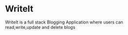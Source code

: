 # WriteIt
WriteIt is a full stack Blogging Application where users can read,write,update and delete blogs 
